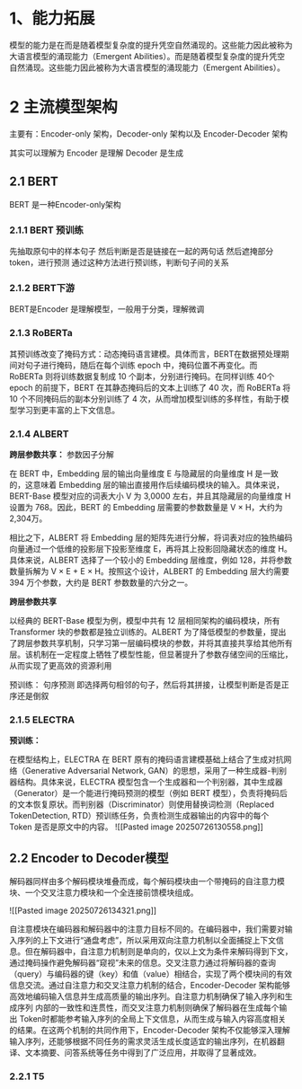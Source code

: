 

# 1、能力拓展

模型的能力是在而是随着模型复杂度的提升凭空自然涌现的。这些能力因此被称为大语言模型的涌现能力（Emergent Abilities）。而是随着模型复杂度的提升凭空自然涌现。这些能力因此被称为大语言模型的涌现能力（Emergent Abilities）。

# 2 主流模型架构

主要有：Encoder-only 架构，Decoder-only 架构以及 Encoder-Decoder 架构

其实可以理解为
Encoder 是理解
Decoder 是生成

## 2.1 BERT
BERT 是一种Encoder-only架构
### 2.1.1 BERT 预训练

先抽取原句中的样本句子
然后判断是否是链接在一起的两句话
然后遮掩部分token，进行预测
通过这种方法进行预训练，判断句子间的关系

### 2.1.2 BERT下游

BERT是Encoder 是理解模型，一般用于分类，理解微调

### 2.1.3 RoBERTa
其预训练改变了掩码方式：动态掩码语言建模。具体而言，BERT在数据预处理期间对句子进行掩码，随后在每个训练 epoch 中，掩码位置不再变化。而 RoBERTa 则将训练数据复制成 10 个副本，分别进行掩码。在同样训练 40个 epoch 的前提下，BERT 在其静态掩码后的文本上训练了 40 次，而 RoBERTa 将10 个不同掩码后的副本分别训练了 4 次，从而增加模型训练的多样性，有助于模型学习到更丰富的上下文信息。

### 2.1.4 ALBERT
**跨层参数共享：**
参数因子分解

在 BERT 中，Embedding 层的输出向量维度 E 与隐藏层的向量维度 H 是一致的，这意味着 Embedding 层的输出直接用作后续编码模块的输入。具体来说，BERT-Base 模型对应的词表大小 V 为 3,0000 左右，并且其隐藏层的向量维度 H 设置为 768。因此，BERT 的 Embedding 层需要的参数数量是 V × H，大约为 2,304万。

相比之下，ALBERT 将 Embedding 层的矩阵先进行分解，将词表对应的独热编码向量通过一个低维的投影层下投影至维度 E，再将其上投影回隐藏状态的维度 H。具体来说，ALBERT 选择了一个较小的 Embedding 层维度，例如 128，并将参数数量拆解为 V × E + E × H。按照这个设计，ALBERT 的 Embedding 层大约需要 394 万个参数，大约是 BERT 参数数量的六分之一。

**跨层参数共享**

以经典的 BERT-Base 模型为例，模型中共有 12 层相同架构的编码模块，所有Transformer 块的参数都是独立训练的。ALBERT 为了降低模型的参数量，提出了跨层参数共享机制，只学习第一层编码模块的参数，并将其直接共享给其他所有层。该机制在一定程度上牺牲了模型性能，但显著提升了参数存储空间的压缩比，从而实现了更高效的资源利用

预训练：
句序预测
即选择两句相邻的句子，然后将其拼接，让模型判断是否是正序还是倒叙

### 2.1.5 ELECTRA

**预训练：**

在模型结构上，ELECTRA 在 BERT 原有的掩码语言建模基础上结合了生成对抗网络（Generative Adversarial Network, GAN）的思想，采用了一种生成器-判别器结构。具体来说，ELECTRA 模型包含一个生成器和一个判别器，其中生成器（Generator）是一个能进行掩码预测的模型（例如 BERT 模型），负责将掩码后的文本恢复原状。而判别器（Discriminator）则使用替换词检测（Replaced TokenDetection, RTD）预训练任务，负责检测生成器输出的内容中的每个 Token 是否是原文中的内容。
![[Pasted image 20250726130558.png]]


## 2.2 Encoder to Decoder模型

解码器同样由多个解码模块堆叠而成，每个解码模块由一个带掩码的自注意力模块、一个交叉注意力模块和一个全连接前馈模块组成。

![[Pasted image 20250726134321.png]]


自注意模块在编码器和解码器中的注意力目标不同的。在编码器中，我们需要对输入序列的上下文进行“通盘考虑”，所以采用双向注意力机制以全面捕捉上下文信息。但在解码器中，自注意力机制则是单向的，仅以上文为条件来解码得到下文，通过掩码操作避免解码器“窥视”未来的信息。交叉注意力通过将解码器的查询（query）与编码器的键（key）和值（value）相结合，实现了两个模块间的有效信息交流。通过自注意力和交叉注意力机制的结合，Encoder-Decoder 架构能够高效地编码输入信息并生成高质量的输出序列。自注意力机制确保了输入序列和生成序列
内部的一致性和连贯性，而交叉注意力机制则确保了解码器在生成每个输出 Token时都能参考输入序列的全局上下文信息，从而生成与输入内容高度相关的结果。在这两个机制的共同作用下，Encoder-Decoder 架构不仅能够深入理解输入序列，还能够根据不同任务的需求灵活生成长度适宜的输出序列，在机器翻译、文本摘要、问答系统等任务中得到了广泛应用，并取得了显著成效。

### 2.2.1 T5